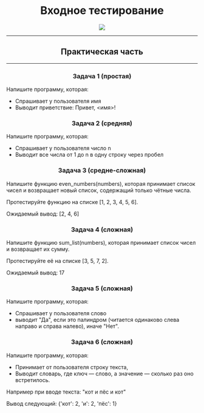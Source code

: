 <h1 align="center">Входное тестирование</h1>

<p align="center">
  <img src="https://s3.dualstack.us-east-2.amazonaws.com/pythondotorg-assets/media/community/logos/python-logo-only.png" align="center">
</p>
<hr>

<h2 align="center">Практическая часть</h2>
<hr>
<h3 align="center">Задача 1 (простая)</h3>
<p>Напишите программу, которая:</p>
<ul>
  <li>Спрашивает у пользователя имя</li>
  <li>Выводит приветствие: Привет, <имя>!</li>
</ul>

<h3 align="center">Задача 2 (средняя)</h3>
<p>Напишите программу, которая:</p>
<ul>
  <li>Спрашивает у пользователя число n</li>
  <li>Выводит все числа от 1 до n в одну строку через пробел</li>
</ul>

<h3 align="center">Задача 3 (средне-сложная)</h3>
<p>Напишите функцию even_numbers(numbers), которая принимает список чисел и возвращает новый список, содержащий только чётные числа.</p>
<p>Протестируйте функцию на списке [1, 2, 3, 4, 5, 6].</p>
<p>Ожидаемый вывод: [2, 4, 6]</p>

<h3 align="center">Задача 4 (сложная)</h3>
<p>Напишите функцию sum_list(numbers), которая принимает список чисел и возвращает их сумму.</p>
<p>Протестируйте её на списке [3, 5, 7, 2].</p>
<p>Ожидаемый вывод: 17</p>

<h3 align="center">Задача 5 (сложная)</h3>
<p>Напишите программу, которая:</p>
<ul>
  <li>Спрашивает у пользователя слово</li>
  <li>выводит "Да", если это палиндром (читается одинаково слева направо и справа налево), иначе "Нет".</li>
</ul>

<h3 align="center">Задача 6 (сложная)</h3>
<p>Напишите программу, которая:</p>
<ul>
  <li>Принимает от пользователя строку текста,</li>
  <li>Выводит словарь, где ключ — слово, а значение — сколько раз оно встретилось.</li>
</ul>
<p>Например при вводе текста: "кот и пёс и кот"</p>
<p>Вывод следующий: {'кот': 2, 'и': 2, 'пёс': 1}</p>
